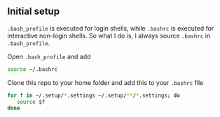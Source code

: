 ## Initial setup

`.bash_profile` is executed for login shells, while `.bashrc` is executed for interactive non-login shells. So what I do is, I always source `.bashrc` in `.bash_profile`.

Open `.bash_profile` and add

```bash
source ~/.bashrc
```

Clone this repo to your home folder and add this to your `.bashrc` file

```bash
for f in ~/.setup/*.settings ~/.setup/**/*.settings; do
   source $f
done
```
